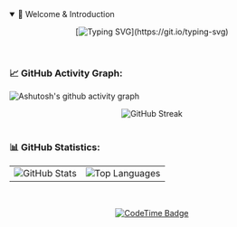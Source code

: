 <!-- 打字动画 -->
<details open>
<summary>👋 Welcome & Introduction</summary>

<div align="center" >

[![Typing SVG](https://readme-typing-svg.herokuapp.com?font=ZCOOL+QingKe+HuangYou&color=6F21A9&center=true&vCenter=true&width=800&size=30&lines=Hi+there+👋,+I+am+Univero;An+undergraduate+student+at+ECNU+SEI+in+Shanghai;Backend+developer+with+a+wide+range+of+interests;)](https://git.io/typing-svg)

</div>

</details>

<br>

<!-- GitHub活动图 -->
### 📈 GitHub Activity Graph:

![Ashutosh's github activity graph](https://github-readme-activity-graph.vercel.app/graph?username=universero&theme=react)

<div align="center">
  <img src="https://streak-stats.demolab.com?user=universero&theme=gruvbox-duo" alt="GitHub Streak" />
</div>
<br>

<!-- GitHub统计信息 - 三个图横向排列 -->
### 📊 GitHub Statistics:

  <table align="center">

  <td >
        <center>
        <img src="https://github-readme-stats.vercel.app/api?username=universero&show_icons=true&theme=default" alt="GitHub Stats" />
        </center>
      </td>
      <td >
        <center>
        <img src="https://github-readme-stats.vercel.app/api/top-langs/?username=universero&theme=default&layout=compact" alt="Top Languages" />
        </center>
      </td>

  </table>

<br>


<!-- CodeTime徽章 -->
<div align="center">
  
[![CodeTime Badge](https://img.shields.io/endpoint?style=social&color=222&url=https%3A%2F%2Fapi.codetime.dev%2Fshield%3Fid%3D30920%26project%3D%26in=0)](https://codetime.dev)

</div>
<br>
